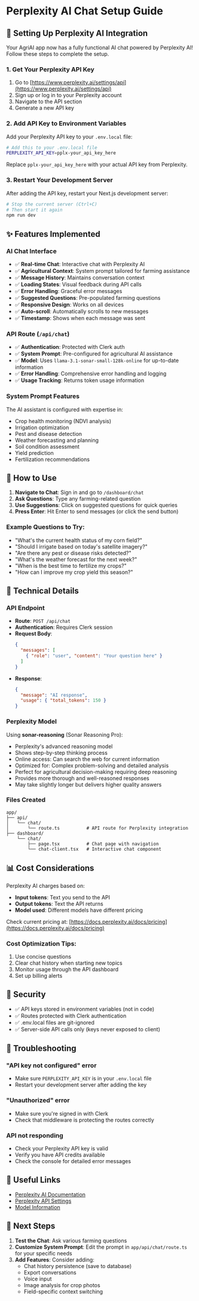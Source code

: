 # Perplexity AI Chat Setup Guide

## 🤖 Setting Up Perplexity AI Integration

Your AgriAI app now has a fully functional AI chat powered by Perplexity AI! Follow these steps to complete the setup.

### 1. Get Your Perplexity API Key

1. Go to [https://www.perplexity.ai/settings/api](https://www.perplexity.ai/settings/api)
2. Sign up or log in to your Perplexity account
3. Navigate to the API section
4. Generate a new API key

### 2. Add API Key to Environment Variables

Add your Perplexity API key to your `.env.local` file:

```bash
# Add this to your .env.local file
PERPLEXITY_API_KEY=pplx-your_api_key_here
```

Replace `pplx-your_api_key_here` with your actual API key from Perplexity.

### 3. Restart Your Development Server

After adding the API key, restart your Next.js development server:

```bash
# Stop the current server (Ctrl+C)
# Then start it again
npm run dev
```

## ✨ Features Implemented

### AI Chat Interface
- ✅ **Real-time Chat**: Interactive chat with Perplexity AI
- ✅ **Agricultural Context**: System prompt tailored for farming assistance
- ✅ **Message History**: Maintains conversation context
- ✅ **Loading States**: Visual feedback during API calls
- ✅ **Error Handling**: Graceful error messages
- ✅ **Suggested Questions**: Pre-populated farming questions
- ✅ **Responsive Design**: Works on all devices
- ✅ **Auto-scroll**: Automatically scrolls to new messages
- ✅ **Timestamp**: Shows when each message was sent

### API Route (`/api/chat`)
- ✅ **Authentication**: Protected with Clerk auth
- ✅ **System Prompt**: Pre-configured for agricultural AI assistance
- ✅ **Model**: Uses `llama-3.1-sonar-small-128k-online` for up-to-date information
- ✅ **Error Handling**: Comprehensive error handling and logging
- ✅ **Usage Tracking**: Returns token usage information

### System Prompt Features

The AI assistant is configured with expertise in:
- Crop health monitoring (NDVI analysis)
- Irrigation optimization
- Pest and disease detection
- Weather forecasting and planning
- Soil condition assessment
- Yield prediction
- Fertilization recommendations

## 🚀 How to Use

1. **Navigate to Chat**: Sign in and go to `/dashboard/chat`
2. **Ask Questions**: Type any farming-related question
3. **Use Suggestions**: Click on suggested questions for quick queries
4. **Press Enter**: Hit Enter to send messages (or click the send button)

### Example Questions to Try:

- "What's the current health status of my corn field?"
- "Should I irrigate based on today's satellite imagery?"
- "Are there any pest or disease risks detected?"
- "What's the weather forecast for the next week?"
- "When is the best time to fertilize my crops?"
- "How can I improve my crop yield this season?"

## 🔧 Technical Details

### API Endpoint
- **Route**: `POST /api/chat`
- **Authentication**: Requires Clerk session
- **Request Body**:
  ```json
  {
    "messages": [
      { "role": "user", "content": "Your question here" }
    ]
  }
  ```
- **Response**:
  ```json
  {
    "message": "AI response",
    "usage": { "total_tokens": 150 }
  }
  ```

### Perplexity Model

Using **sonar-reasoning** (Sonar Reasoning Pro):
- Perplexity's advanced reasoning model
- Shows step-by-step thinking process
- Online access: Can search the web for current information
- Optimized for: Complex problem-solving and detailed analysis
- Perfect for agricultural decision-making requiring deep reasoning
- Provides more thorough and well-reasoned responses
- May take slightly longer but delivers higher quality answers

### Files Created

```
app/
├── api/
│   └── chat/
│       └── route.ts          # API route for Perplexity integration
├── dashboard/
    └── chat/
        ├── page.tsx          # Chat page with navigation
        └── chat-client.tsx   # Interactive chat component
```

## 📊 Cost Considerations

Perplexity AI charges based on:
- **Input tokens**: Text you send to the API
- **Output tokens**: Text the API returns
- **Model used**: Different models have different pricing

Check current pricing at: [https://docs.perplexity.ai/docs/pricing](https://docs.perplexity.ai/docs/pricing)

### Cost Optimization Tips:
1. Use concise questions
2. Clear chat history when starting new topics
3. Monitor usage through the API dashboard
4. Set up billing alerts

## 🔐 Security

- ✅ API keys stored in environment variables (not in code)
- ✅ Routes protected with Clerk authentication
- ✅ .env.local files are git-ignored
- ✅ Server-side API calls only (keys never exposed to client)

## 🐛 Troubleshooting

### "API key not configured" error
- Make sure `PERPLEXITY_API_KEY` is in your `.env.local` file
- Restart your development server after adding the key

### "Unauthorized" error
- Make sure you're signed in with Clerk
- Check that middleware is protecting the routes correctly

### API not responding
- Check your Perplexity API key is valid
- Verify you have API credits available
- Check the console for detailed error messages

## 🔗 Useful Links

- [Perplexity AI Documentation](https://docs.perplexity.ai/)
- [Perplexity API Settings](https://www.perplexity.ai/settings/api)
- [Model Information](https://docs.perplexity.ai/docs/model-cards)

## 🎯 Next Steps

1. **Test the Chat**: Ask various farming questions
2. **Customize System Prompt**: Edit the prompt in `app/api/chat/route.ts` for your specific needs
3. **Add Features**: Consider adding:
   - Chat history persistence (save to database)
   - Export conversations
   - Voice input
   - Image analysis for crop photos
   - Field-specific context switching


